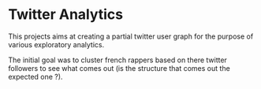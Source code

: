 # Twitter Analytics

This projects aims at creating a partial twitter user graph for the purpose of various exploratory analytics.

The initial goal was to cluster french rappers based on there twitter followers to see what comes out (is the structure that comes out the expected one ?).
